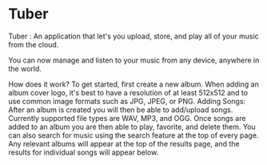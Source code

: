 # Tuber
Tuber : An application that let's you upload, store, and play all of your music from the cloud.

You can now manage and listen to your music from any device, anywhere in the world.

 How does it work?
   To get started, first create a new album. When adding an album cover logo,
   it's best to have a resolution of at least 512x512 and to use common image formats such as JPG, JPEG, or PNG.
   Adding Songs:
   After an album is created you will then be able to add/upload songs.
   Currently supported file types are WAV, MP3, and OGG.
   Once songs are added to an album you are then able to play, favorite, and delete them.
   You can also search for music using the search feature at the top of every page.
   Any relevant albums will appear at the top of the results page, and the results for individual songs will appear below.
   
   
   
   
